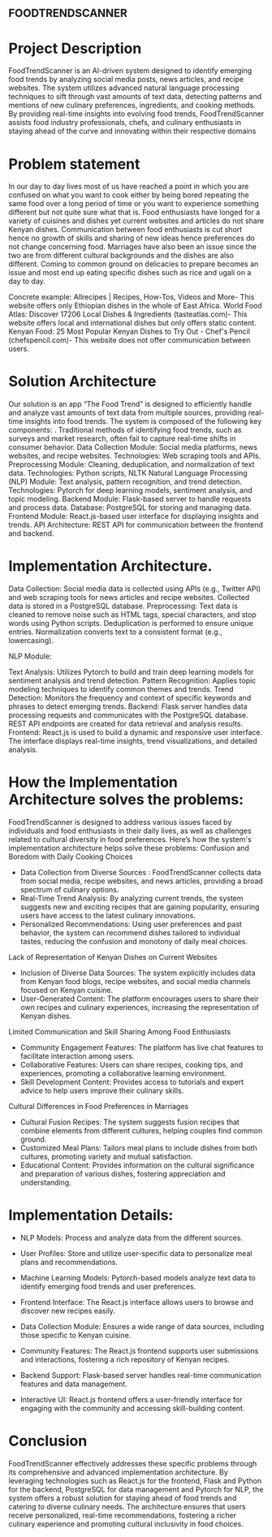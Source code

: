## FOODTRENDSCANNER
# Project Description
FoodTrendScanner is an AI-driven system designed to identify emerging food trends by analyzing social media posts, news articles, and recipe websites. The system utilizes advanced natural language processing techniques to sift through vast amounts of text data, detecting patterns and mentions of new culinary preferences, ingredients, and cooking methods. By providing real-time insights into evolving food trends, FoodTrendScanner assists food industry professionals, chefs, and culinary enthusiasts in staying ahead of the curve and innovating within their respective domains


# Problem statement
In our day to day lives most of us have reached a point in which you are confused on what you want to cook either by being bored repeating the same food over a long period of time or you want to experience something different but not quite sure what that is.
Food enthusiasts have longed for a variety of cuisines and dishes yet current websites and articles do not share Kenyan dishes.
Communication between food enthusiasts is cut short hence no growth of skills and sharing of new ideas hence preferences do not change concerning food.
Marriages have also been an issue since the two are from different cultural backgrounds and the dishes are also different. Coming to common ground on delicacies to prepare becomes an issue and most end up eating specific dishes such as rice and ugali on a day to day.

Concrete example:
Allrecipes | Recipes, How-Tos, Videos and More- This website offers only Ethiopian dishes in the whole of East Africa.
World Food Atlas: Discover 17206 Local Dishes & Ingredients (tasteatlas.com)- This website offers local and international dishes but only offers static content.
Kenyan Food: 25 Most Popular Kenyan Dishes to Try Out - Chef's Pencil (chefspencil.com)- This website does not offer communication between users.
# Solution Architecture
Our solution is an app “The Food Trend” is designed to efficiently handle and analyze vast amounts of text data from multiple sources, providing real-time insights into food trends. The system is composed of the following key components:
. Traditional methods of identifying food trends, such as surveys and market research, often fail to capture real-time shifts in consumer behavior.
Data Collection Module:
Social media platforms, news websites, and recipe websites.
Technologies: Web scraping tools and APIs.
Preprocessing Module:
Cleaning, deduplication, and normalization of text data.
Technologies: Python scripts, NLTK
Natural Language Processing (NLP) Module:
Text analysis, pattern recognition, and trend detection.
Technologies: Pytorch for deep learning models, sentiment analysis, and topic modeling.
Backend Module:
Flask-based server to handle requests and process data.
Database: PostgreSQL for storing and managing data.
Frontend Module:
React.js-based user interface for displaying insights and trends.
API Architecture:
REST API for communication between the frontend and backend.

# Implementation Architecture.
Data Collection:
Social media data is collected using APIs (e.g., Twitter API) and web scraping tools for news articles and recipe websites.
Collected data is stored in a PostgreSQL database.
Preprocessing:
Text data is cleaned to remove noise such as HTML tags, special characters, and stop words using Python scripts.
Deduplication is performed to ensure unique entries.
Normalization converts text to a consistent format (e.g., lowercasing).

NLP Module:

Text Analysis: Utilizes Pytorch to build and train deep learning models for sentiment analysis and trend detection.
Pattern Recognition: Applies topic modeling techniques to identify common themes and trends.
Trend Detection: Monitors the frequency and context of specific keywords and phrases to detect emerging trends.
Backend:
Flask server handles data processing requests and communicates with the PostgreSQL database.
REST API endpoints are created for data retrieval and analysis results.
Frontend:
React.js is used to build a dynamic and responsive user interface.
The interface displays real-time insights, trend visualizations, and detailed analysis.

# How the Implementation Architecture solves the problems: 
FoodTrendScanner is designed to address various issues faced by individuals and food enthusiasts in their daily lives, as well as challenges related to cultural diversity in food preferences. Here’s how the system's implementation architecture helps solve these problems:
Confusion and Boredom with Daily Cooking Choices

- Data Collection from Diverse Sources :  FoodTrendScanner collects data from social media, recipe websites, and news articles, providing a broad spectrum of culinary options.
- Real-Time Trend Analysis: By analyzing current trends, the system suggests new and exciting recipes that are gaining popularity, ensuring users have access to the latest culinary innovations.
- Personalized Recommendations: Using user preferences and past behavior, the system can recommend dishes tailored to individual tastes, reducing the confusion and monotony of daily meal choices.

 Lack of Representation of Kenyan Dishes on Current Websites
- Inclusion of Diverse Data Sources: The system explicitly includes data from Kenyan food blogs, recipe websites, and social media channels focused on Kenyan cuisine.
- User-Generated Content: The platform encourages users to share their own recipes and culinary experiences, increasing the representation of Kenyan dishes.

 Limited Communication and Skill Sharing Among Food Enthusiasts
- Community Engagement Features: The platform has live chat features to facilitate interaction among users.
- Collaborative Features: Users can share recipes, cooking tips, and experiences, promoting a collaborative learning environment.
- Skill Development Content: Provides access to tutorials and expert advice to help users improve their culinary skills.

 Cultural Differences in Food Preferences in Marriages
- Cultural Fusion Recipes: The system suggests fusion recipes that combine elements from different cultures, helping couples find common ground.
- Customized Meal Plans: Tailors meal plans to include dishes from both cultures, promoting variety and mutual satisfaction.
- Educational Content: Provides information on the cultural significance and preparation of various dishes, fostering appreciation and understanding.
 
# Implementation Details:
- NLP Models: Process and analyze data from the different sources.
- User Profiles: Store and utilize user-specific data to personalize meal plans and recommendations.
- Machine Learning Models: Pytorch-based models analyze text data to identify emerging food trends and user preferences.
- Frontend Interface: The React.js interface allows users to browse and discover new recipes easily.
- Data Collection Module: Ensures a wide range of data sources, including those specific to Kenyan cuisine.
- Community Features: The React.js frontend supports user submissions and interactions, fostering a rich repository of Kenyan recipes.

- Backend Support: Flask-based server handles real-time communication features and data management.
- Interactive UI: React.js frontend offers a user-friendly interface for engaging with the community and accessing skill-building content.

# Conclusion
FoodTrendScanner effectively addresses these specific problems through its comprehensive and advanced implementation architecture. By leveraging technologies such as React.js for the frontend, Flask and Python for the backend, PostgreSQL for data management and Pytorch for NLP, the system offers a robust solution for staying ahead of food trends and catering to diverse culinary needs. The architecture ensures that users receive personalized, real-time recommendations, fostering a richer culinary experience and promoting cultural inclusivity in food choices.

